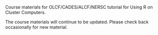 Course materials for OLCF/CADES/ALCF/NERSC tutorial for Using R on Cluster Computers.

The course materials will continue to be updated. Please check back occasionally for new material.
